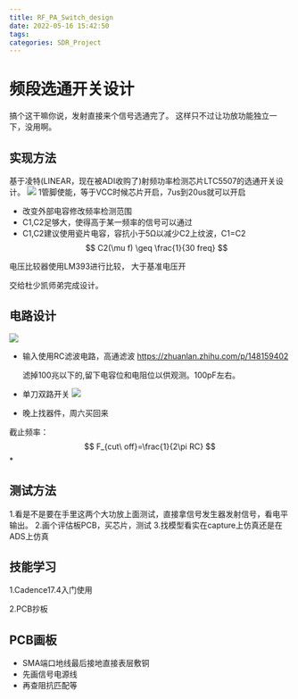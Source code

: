 ```yaml
---
title: RF_PA_Switch_design
date: 2022-05-16 15:42:50
tags:
categories: SDR_Project
---
```

# 频段选通开关设计
搞个这干嘛你说，发射直接来个信号选通完了。
这样只不过让功放功能独立一下，没用啊。

## 实现方法
基于凌特(LINEAR，现在被ADI收购了)射频功率检测芯片LTC5507的选通开关设计。
![](https://cdn.jsdelivr.net/gh/JC-GGBond/image-JC@master/SDR_project/微信截图_20220516154953.4xyyxuk1hqo0.webp)
1管脚使能，等于VCC时候芯片开启，7us到20us就可以开启
* 改变外部电容修改频率检测范围
* C1,C2足够大，使得高于某一频率的信号可以通过
* C1,C2建议使用瓷片电容，容抗小于5Ω以减少C2上纹波，C1=C2
$$
C2(\mu f) \geq \frac{1}{30 freq}
$$

电压比较器使用LM393进行比较，
大于基准电压开

交给杜少凯师弟完成设计。

## 电路设计
![](https://cdn.jsdelivr.net/gh/JC-GGBond/image-JC@master/SDR_project/微信截图_20220519171556.1xb3e0aiq3wg.webp)
* 输入使用RC滤波电路，高通滤波
  https://zhuanlan.zhihu.com/p/148159402

  滤掉100兆以下的,留下电容位和电阻位以供观测。100pF左右。
* 单刀双路开关
![](https://cdn.jsdelivr.net/gh/JC-GGBond/image-JC@master/SDR_project/O1CN01jxPYU428lgOfEn7oa_!!49027973.65nfv5w9eeo0.webp)

* 晚上找器件，周六买回来


截止频率：
$$
F_{cut\ off}=\frac{1}{2\pi RC}
$$
* 
## 测试方法
1.看是不是要在手里这两个大功放上面测试，直接拿信号发生器发射信号，看电平输出。
2.画个评估板PCB，买芯片，测试
3.找模型看实在capture上仿真还是在ADS上仿真

## 技能学习
1.Cadence17.4入门使用

2.PCB抄板


## PCB画板
* SMA端口地线最后接地直接表层敷铜
* 先画信号电源线
* 再查阻抗匹配等